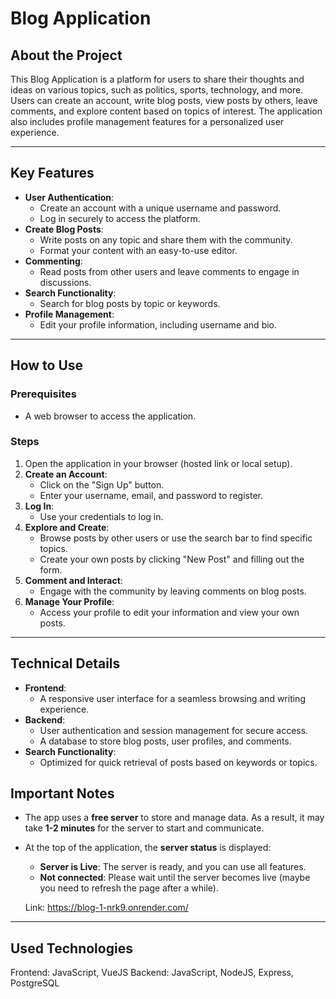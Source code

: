# Blog Application

## About the Project
This Blog Application is a platform for users to share their thoughts and ideas on various topics, such as politics, sports, technology, and more. Users can create an account, write blog posts, view posts by others, leave comments, and explore content based on topics of interest. The application also includes profile management features for a personalized user experience.

---

## Key Features
- **User Authentication**:
  - Create an account with a unique username and password.
  - Log in securely to access the platform.
- **Create Blog Posts**:
  - Write posts on any topic and share them with the community.
  - Format your content with an easy-to-use editor.
- **Commenting**:
  - Read posts from other users and leave comments to engage in discussions.
- **Search Functionality**:
  - Search for blog posts by topic or keywords.
- **Profile Management**:
  - Edit your profile information, including username and bio.

---

## How to Use
### Prerequisites
- A web browser to access the application.

### Steps
1. Open the application in your browser (hosted link or local setup).
2. **Create an Account**:
   - Click on the "Sign Up" button.
   - Enter your username, email, and password to register.
3. **Log In**:
   - Use your credentials to log in.
4. **Explore and Create**:
   - Browse posts by other users or use the search bar to find specific topics.
   - Create your own posts by clicking "New Post" and filling out the form.
5. **Comment and Interact**:
   - Engage with the community by leaving comments on blog posts.
6. **Manage Your Profile**:
   - Access your profile to edit your information and view your own posts.

---

## Technical Details
- **Frontend**:
  - A responsive user interface for a seamless browsing and writing experience.
- **Backend**:
  - User authentication and session management for secure access.
  - A database to store blog posts, user profiles, and comments.
- **Search Functionality**:
  - Optimized for quick retrieval of posts based on keywords or topics.

## Important Notes
- The app uses a **free server** to store and manage data. As a result, it may take **1-2 minutes** for the server to start and communicate.
- At the top of the application, the **server status** is displayed:
  - **Server is Live**: The server is ready, and you can use all features.
  - **Not connected**: Please wait until the server becomes live (maybe you need to refresh the page after a while).

  Link: https://blog-1-nrk9.onrender.com/
---

## Used Technologies
Frontend: JavaScript, VueJS
Backend: JavaScript, NodeJS, Express, PostgreSQL
